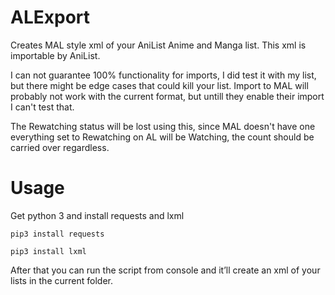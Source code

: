# ALExport

Creates MAL style xml of your AniList Anime and Manga list. This xml is importable by AniList.

I can not guarantee 100% functionality for imports, I did test it with my list, but there might be edge cases that could kill your list.
Import to MAL will probably not work with the current format, but untill they enable their import I can't test that.

The Rewatching status will be lost using this, since MAL doesn't have one everything set to Rewatching on AL will be Watching, the count should be carried over regardless.

# Usage
Get python 3 and install requests and lxml

`pip3 install requests`

`pip3 install lxml`

After that you can run the script from console and it’ll create an xml of your lists in the current folder.

